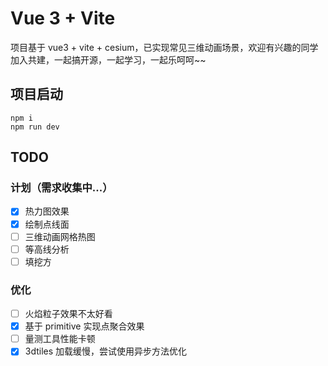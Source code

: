 <!--
 * @Description:
 * @Author: 笙痞77
 * @Date: 2023-01-10 17:02:14
 * @LastEditors: 笙痞77
 * @LastEditTime: 2023-02-09 16:38:13
-->

# Vue 3 + Vite

项目基于 vue3 + vite + cesium，已实现常见三维动画场景，欢迎有兴趣的同学加入共建，一起搞开源，一起学习，一起乐呵呵~~

## 项目启动

```
npm i
npm run dev
```

## TODO

### 计划（需求收集中...）

- [x] 热力图效果
- [x] 绘制点线面
- [ ] 三维动画网格热图
- [ ] 等高线分析
- [ ] 填挖方

### 优化

- [ ] 火焰粒子效果不太好看
- [x] 基于 primitive 实现点聚合效果
- [ ] 量测工具性能卡顿
- [x] 3dtiles 加载缓慢，尝试使用异步方法优化
